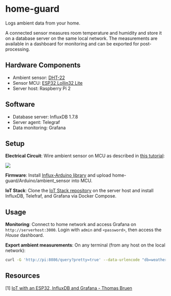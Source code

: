 # home-guard
Logs ambient data from your home.

A connected sensor measures room temperature and humidity and store it on a database server on the same local network.
The measurements are available in a dashboard for monitoring and can be exported for post-processing.

## Hardware Components

- Ambient sensor: [DHT-22](https://www.sparkfun.com/datasheets/Sensors/Temperature/DHT22.pdf)
- Sensor MCU: [ESP32 Lollin32 Lite](https://wiki.wemos.cc/products:lolin32:lolin32_lite)
- Server host: Raspberry Pi 2

## Software

- Database server: InfluxDB 1.7.8
- Server agent: Telegraf
- Data monitoring: Grafana

## Setup

**Electrical Circuit**: Wire ambient sensor on MCU as described in [this tutorial](https://howtomechatronics.com/tutorials/arduino/dht11-dht22-sensors-temperature-and-humidity-tutorial-using-arduino/):

![](https://howtomechatronics.com/wp-content/uploads/2016/01/DHT22-DHT11-Circuit-Schematics.png)

**Firmware**: Install [Influx-Arduino library](https://github.com/teebr/Influx-Arduino) and upload home-guard/Arduino/ambient_sensor into MCU.

**IoT Stack**: Clone the [IoT Stack repository](https://github.com/gcgarner/IOTstack) on the server host and install InfluxDB, Telefraf, and Grafana via Docker Compose.

## Usage

**Monitoring**: Connect to home network and access Grafana on `http://serverhost:3000`. Login with `admin` and `<password>`, then access the *House* dashboard.

**Export ambient measurements**: On any terminal (from any host on the local network):

```bash
curl -G 'http://pi:8086/query?pretty=true' --data-urlencode "db=weather" --data-urlencode 'q=SELECT * FROM "ambient"' -H "Accept: application/csv"
```

## Resources

[1] [IoT with an ESP32, InfluxDB and Grafana - Thomas Bruen](https://medium.com/@teebr/iot-with-an-esp32-influxdb-and-grafana-54abc9575fb2)
